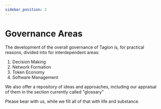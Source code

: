 ```yaml
---
sidebar_position: 2
---
```


# Governance Areas

The development of the overall governance of Tagion is, for practical reasons, divided into for interdependent areas:

1. Decision Making
2. Network Formation
3. Token Economy
4. Software Management

We also offer a repository of ideas and approaches, including our appraisal of them in the section currently called "glossary"

Please bear with us, while we fill all of that with life and substance. 
